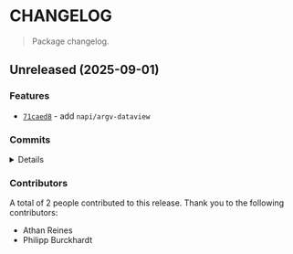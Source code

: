 # CHANGELOG

> Package changelog.

<section class="release" id="unreleased">

## Unreleased (2025-09-01)

<section class="features">

### Features

-   [`71caed8`](https://github.com/stdlib-js/stdlib/commit/71caed8ffc755e2cbfa95c997a0336e5997da7e4) - add `napi/argv-dataview`

</section>

<!-- /.features -->

<section class="commits">

### Commits

<details>

-   [`b3954ec`](https://github.com/stdlib-js/stdlib/commit/b3954ec4fbcc4d0ad5a3071fb3884555efbeaf4e) - **chore:** minor clean-up _(by Philipp Burckhardt)_
-   [`49f64f7`](https://github.com/stdlib-js/stdlib/commit/49f64f70bee8b4638a0a2a6fdab0af04e8a42597) - **docs:** fix descriptions _(by Athan Reines)_
-   [`71caed8`](https://github.com/stdlib-js/stdlib/commit/71caed8ffc755e2cbfa95c997a0336e5997da7e4) - **feat:** add `napi/argv-dataview` _(by Athan Reines)_

</details>

</section>

<!-- /.commits -->

<section class="contributors">

### Contributors

A total of 2 people contributed to this release. Thank you to the following contributors:

-   Athan Reines
-   Philipp Burckhardt

</section>

<!-- /.contributors -->

</section>

<!-- /.release -->


